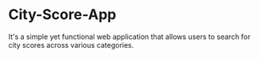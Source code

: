 # City-Score-App
It's a simple yet functional web application that allows users to search for city scores across various categories.
